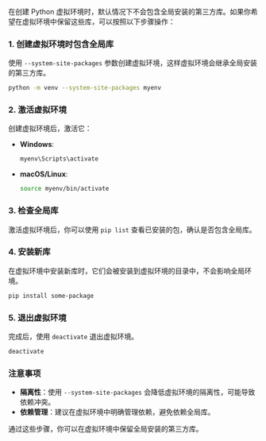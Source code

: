 
在创建 Python 虚拟环境时，默认情况下不会包含全局安装的第三方库。如果你希望在虚拟环境中保留这些库，可以按照以下步骤操作：

### 1. 创建虚拟环境时包含全局库
使用 `--system-site-packages` 参数创建虚拟环境，这样虚拟环境会继承全局安装的第三方库。

```bash
python -m venv --system-site-packages myenv
```

### 2. 激活虚拟环境
创建虚拟环境后，激活它：

- **Windows**:
  ```bash
  myenv\Scripts\activate
  ```
- **macOS/Linux**:
  ```bash
  source myenv/bin/activate
  ```

### 3. 检查全局库
激活虚拟环境后，你可以使用 `pip list` 查看已安装的包，确认是否包含全局库。

### 4. 安装新库
在虚拟环境中安装新库时，它们会被安装到虚拟环境的目录中，不会影响全局环境。

```bash
pip install some-package
```

### 5. 退出虚拟环境
完成后，使用 `deactivate` 退出虚拟环境。

```bash
deactivate
```

### 注意事项
- **隔离性**：使用 `--system-site-packages` 会降低虚拟环境的隔离性，可能导致依赖冲突。
- **依赖管理**：建议在虚拟环境中明确管理依赖，避免依赖全局库。

通过这些步骤，你可以在虚拟环境中保留全局安装的第三方库。